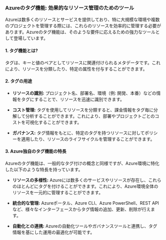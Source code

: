 ### Azureのタグ機能: 効果的なリソース管理のためのツール

Azureは数多くのリソースとサービスを提供しており、特に大規模な環境や複数のプロジェクトを管理する際には、これらのリソースを効率的に管理する必要があります。Azureのタグ機能は、そのような要件に応えるための強力なツールとして登場しています。

#### 1. タグ機能とは?

タグは、キーと値のペアとしてリソースに関連付けられるメタデータです。これにより、リソースを分類したり、特定の属性を付与することができます。

#### 2. タグの用途

- **リソースの識別:** プロジェクト名、部署名、環境（例: 開発、本番）などの情報をタグにすることで、リソースを迅速に識別できます。
  
- **コスト管理:** タグを使用してリソースを分類すると、課金情報をタグ毎に分解して分析することができます。これにより、部署やプロジェクトごとのコストを可視化することができます。
  
- **ガバナンス:** タグ情報をもとに、特定のタグを持つリソースに対してポリシーを適用したり、リソースのライフサイクルを管理することができます。

#### 3. Azure独自のタグ機能の特長

Azureのタグ機能は、一般的なタグ付けの概念と同様ですが、Azure環境に特化した以下のような特長を持っています。

- **リソースの多様性:** Azureには数多くのサービスやリソースが存在し、これらのほとんどにタグを付けることができます。これにより、Azure環境全体のリソースを一元的に管理することができます。
  
- **統合的な管理:** Azureポータル、Azure CLI、Azure PowerShell、REST APIなど、様々なインターフェースからタグ情報の追加、更新、削除が行えます。
  
- **自動化との連携:** Azureの自動化ツールやガバナンスツールと連携し、タグ情報を基にした運用の最適化が可能です。
